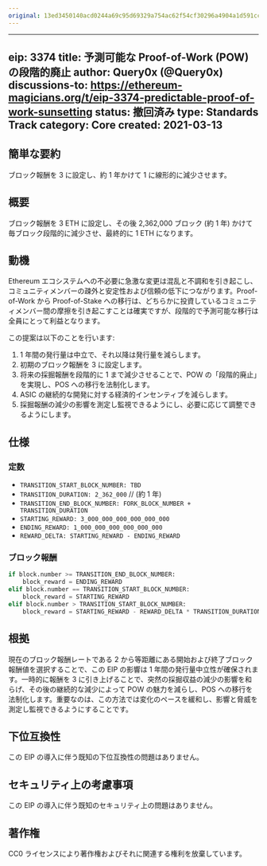 ```yaml
---
original: 13ed3450140acd0244a69c95d69329a754ac62f54cf30296a4904a1d591ccd3e
---
```


---
eip: 3374
title: 予測可能な Proof-of-Work (POW) の段階的廃止
author: Query0x (@Query0x)
discussions-to: https://ethereum-magicians.org/t/eip-3374-predictable-proof-of-work-sunsetting
status: 撤回済み
type: Standards Track
category: Core
created: 2021-03-13
---

## 簡単な要約
ブロック報酬を 3 に設定し、約 1 年かけて 1 に線形的に減少させます。

## 概要
ブロック報酬を 3 ETH に設定し、その後 2,362,000 ブロック (約 1 年) かけて毎ブロック段階的に減少させ、最終的に 1 ETH になります。

## 動機
Ethereum エコシステムへの不必要に急激な変更は混乱と不調和を引き起こし、コミュニティメンバーの疎外と安定性および信頼の低下につながります。Proof-of-Work から Proof-of-Stake への移行は、どちらかに投資しているコミュニティメンバー間の摩擦を引き起こすことは確実ですが、段階的で予測可能な移行は全員にとって利益となります。

この提案は以下のことを行います:

1) 1 年間の発行量は中立で、それ以降は発行量を減らします。
2) 初期のブロック報酬を 3 に設定します。
3) 将来の採掘報酬を段階的に 1 まで減少させることで、POW の「段階的廃止」を実現し、POS への移行を法制化します。
4) ASIC の継続的な開発に対する経済的インセンティブを減らします。
5) 採掘報酬の減少の影響を測定し監視できるようにし、必要に応じて調整できるようにします。

## 仕様
### 定数
* `TRANSITION_START_BLOCK_NUMBER: TBD`
* `TRANSITION_DURATION: 2_362_000` // (約 1 年)
* `TRANSITION_END_BLOCK_NUMBER: FORK_BLOCK_NUMBER + TRANSITION_DURATION`
* `STARTING_REWARD: 3_000_000_000_000_000_000`
* `ENDING_REWARD: 1_000_000_000_000_000_000`
* `REWARD_DELTA: STARTING_REWARD - ENDING_REWARD`
### ブロック報酬
```py
if block.number >= TRANSITION_END_BLOCK_NUMBER:
    block_reward = ENDING_REWARD
elif block.number == TRANSITION_START_BLOCK_NUMBER:
    block_reward = STARTING_REWARD
elif block.number > TRANSITION_START_BLOCK_NUMBER:
    block_reward = STARTING_REWARD - REWARD_DELTA * TRANSITION_DURATION / (block.number - TRANSITION_START_BLOCK_NUMBER)
```

## 根拠
現在のブロック報酬レートである 2 から等距離にある開始および終了ブロック報酬値を選択することで、この EIP の影響は 1 年間の発行量中立性が確保されます。一時的に報酬を 3 に引き上げることで、突然の採掘収益の減少の影響を和らげ、その後の継続的な減少によって POW の魅力を減らし、POS への移行を法制化します。重要なのは、この方法では変化のペースを緩和し、影響と脅威を測定し監視できるようにすることです。

## 下位互換性
この EIP の導入に伴う既知の下位互換性の問題はありません。

## セキュリティ上の考慮事項
この EIP の導入に伴う既知のセキュリティ上の問題はありません。

## 著作権
CC0 ライセンスにより著作権およびそれに関連する権利を放棄しています。